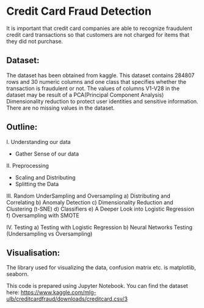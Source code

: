 # Credit Card Fraud Detection
It is important that credit card companies are able to recognize fraudulent credit card transactions so that customers are not charged for items that they did not purchase. 

## Dataset: 
The dataset has been obtained from kaggle. This dataset contains 284807 rows and 30 numeric columns and one class that specifies whether the transaction is fraudulent or not. The values of columns V1-V28 in the dataset may be result of a PCA(Principal Component Analysis) Dimensionality reduction to protect user identities and sensitive information. There are no missing values in the dataset.

## Outline:
I. Understanding our data
* Gather Sense of our data

II. Preprocessing
* Scaling and Distributing
* Splitting the Data


III. Random UnderSampling and Oversampling
  a) Distributing and Correlating
  b) Anomaly Detection
  c) Dimensionality Reduction and Clustering (t-SNE)
  d) Classifiers
  e) A Deeper Look into Logistic Regression
  f) Oversampling with SMOTE


IV. Testing 
  a) Testing with Logistic Regression
  b) Neural Networks Testing (Undersampling vs Oversampling)


## Visualisation: 
The library used for visualizing the data, confusion matrix etc. is matplotlib, seaborn.


This code is prepared using Jupyter Notebook.
You can find the dataset here: https://www.kaggle.com/mlg-ulb/creditcardfraud/downloads/creditcard.csv/3
